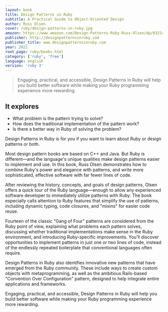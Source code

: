 ```yaml
---
layout: book
title: Design Patterns in Ruby
subtitle: A Practical Guide to Object-Oriented Design
author: Russ Olsen 
cover: ruby/design-patterns-in-ruby.jpg
amazon: https://www.amazon.com/Design-Patterns-Ruby-Russ-Olsen/dp/0321490452
publisher: http://designpatternsinruby.com
publisher_title: www.designpatternsinruby.com
year: 2021
root_page: ruby/books.html
category: ['ruby', 'free']
language: english
version: 'ruby 3'
---
```


>Engaging, practical, and accessible, Design Patterns in Ruby will help you build better software while making your Ruby programming experience more rewarding.

## It explores

- What problem is the pattern trying to solve?
- How does the traditional implementation of the pattern work?
- Is there a better way in Ruby of solving the problem?

Design Patterns in Ruby is for you if you want to learn about Ruby or design patterns or both.

Most design pattern books are based on C++ and Java. But Ruby is different―and the language's unique qualities make design patterns easier to implement and use. In this book, Russ Olsen demonstrates how to combine Ruby's power and elegance with patterns, and write more sophisticated, effective software with far fewer lines of code.

After reviewing the history, concepts, and goals of design patterns, Olsen offers a quick tour of the Ruby language―enough to allow any experienced software developer to immediately utilize patterns with Ruby. The book especially calls attention to Ruby features that simplify the use of patterns, including dynamic typing, code closures, and "mixins" for easier code reuse.

Fourteen of the classic "Gang of Four" patterns are considered from the Ruby point of view, explaining what problems each pattern solves, discussing whether traditional implementations make sense in the Ruby environment, and introducing Ruby-specific improvements. You'll discover opportunities to implement patterns in just one or two lines of code, instead of the endlessly repeated boilerplate that conventional languages often require.

Design Patterns in Ruby also identifies innovative new patterns that have emerged from the Ruby community. These include ways to create custom objects with metaprogramming, as well as the ambitious Rails-based "Convention Over Configuration" pattern, designed to help integrate entire applications and frameworks.

Engaging, practical, and accessible, Design Patterns in Ruby will help you build better software while making your Ruby programming experience more rewarding.